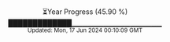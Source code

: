<p align="center">
⏳Year Progress (45.90 %)<br>
█████████████▁▁▁▁▁▁▁▁▁▁▁▁▁▁▁▁▁ <br>
<sub>Updated: Mon, 17 Jun 2024 00:10:09 GMT</sub>
</p>

